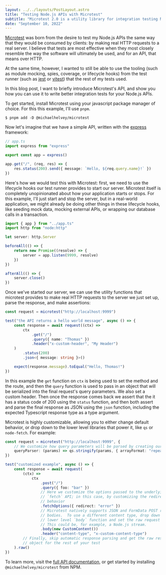 ```yaml
---
layout: ../../layouts/PostLayout.astro
title: "Testing Node.js APIs with Microtest"
subtitle: "Microtest 2.0 is a utility library for integration testing Node.js applications"
date: "September 10, 2022"
---
```


[Microtest](https://github.com/michaelhelvey/microtest/) was born from the
desire to test my Node.js APIs the same way that they would be consumed by
clients: by making real HTTP requests to a real server. I believe that tests are
most effective when they most closely resemble the way the software will
ultimately be used, and for an API, that means over HTTP.

At the same time, however, I wanted to still be able to use the tooling (such as
module mocking, spies, coverage, or lifecycle hooks) from the test runner (such
as [jest](https://jestjs.io) or [vitest](https://vitest.dev)) that the rest of
my tests used.

In this blog post, I want to briefly introduce Microtest's API, and show you how you can use it to write better integration tests for your Node.js APIs.

To get started, install Microtest using your javascript package manager of choice. For this this example, I'll use `pnpm`.

```shell
$ pnpm add -D @michaelhelvey/microtest
```

Now let's imagine that we have a simple API, written with the
[express](https://expressjs.com) framework:

```ts
// app.ts
import express from "express"

export const app = express()

app.get("/", (req, res) => {
	res.status(200).send({ message: `Hello, ${req.query.name}!` })
})
```

Here's how we would test this with Microtest: first, we need to use the
lifecycle hooks our test runner provides to start our server. Microtest itself
is completely unopinionated about how your application starts or stops. For
this example, I'll just start and stop the server, but in a real-world
application, we might already be doing other things in these lifecycle hooks,
like seeding mock data, mocking external APIs, or wrapping our database calls in
a transaction.

```ts
import { app } from "../app.ts"
import http from "node:http"

let server: http.Server

beforeAll(() => {
	return new Promise((resolve) => {
		server = app.listen(9999, resolve)
	})
})

afterAll(() => {
	server.close()
})
```

Once we've started our server, we can use the utility functions that microtest provides to make real HTTP requests to the server we just set up, parse the response, and make assertions:

```ts
const request = microtest("http://localhost:9999")

test("the API returns a hello world message", async () => {
	const response = await request((ctx) =>
		ctx
			.get("/")
			.query({ name: "Thomas" })
			.header("x-custom-header", "My Header")
	)
		.status(200)
		.json<{ message: string }>()

	expect(response.message).toEqual("Hello, Thomas!")
})
```

In this example the `get` function on `ctx` is being used to set the method and
the route, and then the `query` function is used to pass in an object that will
be serialized into the final request's query parameters. We also set a custom
header. Then once the response comes back we assert that the it has a status
code of 200 using the `status` function, and then both assert and parse the
final response as JSON using the `json` function, including the expected
Typescript response type as a type argument.

Microtest is highly customizable, allowing you to either change default
behavior, or drop down to the lower level libraries that power it, like `qs` or
`node-fetch`. For example:

```ts
const request = microtest("http://localhost:9999", {
	// We customize how query parameters will be parsed by creating our own parser function
	queryParser: (params) => qs.stringify(params, { arrayFormat: "repeat" }),
})

test("customized example", async () => {
	const response = await request(
		(ctx) =>
			ctx
				.post("/")
				.query({ foo: "bar" })
				// Here we customize the options passed to the underlying
				// `fetch` API; in this case, by customizing the redirect
				// behavior
				.fetchOptions({ redirect: "error" })
				// Microtest natively supports JSON and FormData POST request
				// bodies.  To use a different content type, drop down to the
				// lower level `body` function and set the raw request body.
				// This could be, for example, a Node.js stream.
				.body(new CustomContent())
				.header("content-type", "x-custom-content-type")
		// Finally, skip automatic response parsing and get the raw response
		// object for the rest of your test
	).raw()
})
```

To learn more, visit the [full API documentation](https://michaelhelvey.github.io/microtest/), or get started by installing `@michaelhelvey/microtest` from NPM.
